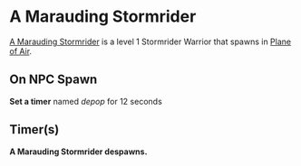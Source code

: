 # A Marauding Stormrider



[A Marauding Stormrider](/npc/215426) is a level 1 Stormrider Warrior that spawns in [Plane of Air](/zone/215).



## On NPC Spawn

**Set a timer** named *depop* for 12 seconds


## Timer(s)

**A Marauding Stormrider despawns.**